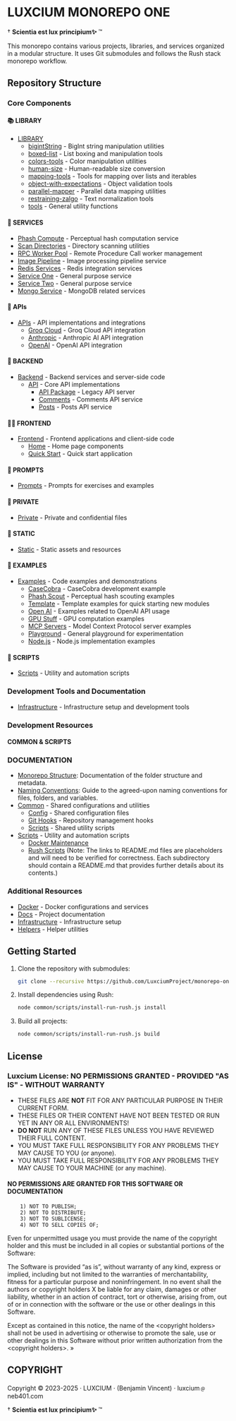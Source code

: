 # LUXCIUM MONOREPO ONE

† **Scientia est lux principium✨** ™

This monorepo contains various projects, libraries, and services organized in a modular structure. It uses Git submodules and follows the Rush stack monorepo workflow.

## Repository Structure

### Core Components

#### 📚 LIBRARY

- [LIBRARY](/library/README.md)
  - [bigintString](/library/bigintString/README.md) - BigInt string manipulation utilities
  - [boxed-list](/library/boxed-list/README.md) - List boxing and manipulation tools
  - [colors-tools](/library/colors-tools/README.md) - Color manipulation utilities
  - [human-size](/library/human-size/README.md) - Human-readable size conversion
  - [mapping-tools](/library/mapping-tools/README.md) - Tools for mapping over lists and iterables
  - [object-with-expectations](/library/object-with-expectations/README.md) - Object validation tools
  - [parallel-mapper](/library/parallel-mapper/README.md) - Parallel data mapping utilities
  - [restraining-zalgo](/library/restraining-zalgo/README.md) - Text normalization tools
  - [tools](/library/tools/README.md) - General utility functions

#### 💁 SERVICES

- [Phash Compute](/services/phash-compute/README.md) - Perceptual hash computation service
- [Scan Directories](/services/scan-directories/README.md) - Directory scanning utilities
- [RPC Worker Pool](/services/rpc-worker-pool/README.md) - Remote Procedure Call worker management
- [Image Pipeline](/services/image-pipeline/README.md) - Image processing pipeline service
- [Redis Services](/services/redis-services/README.md) - Redis integration services
- [Service One](/services/service-one/README.md) - General purpose service
- [Service Two](/services/service-two/README.md) - General purpose service
- [Mongo Service](/services/mongo-service/README.md) - MongoDB related services

#### 📙 APIs

- [APIs](/APIs/README.md) - API implementations and integrations
  - [Groq Cloud](/APIs/groq-cloud/README.md) - Groq Cloud API integration
  - [Anthropic](/APIs/anthropic/README.md) - Anthropic AI API integration
  - [OpenAI](/APIs/openai/README.md) - OpenAI API integration

#### 🏦 BACKEND

- [Backend](/backend/README.md) - Backend services and server-side code
  - [API](/backend/api/README.md) - Core API implementations
    - [API Package](/backend/api/api-package/README.md) - Legacy API server
    - [Comments](/backend/api/comments/README.md) - Comments API service
    - [Posts](/backend/api/posts/README.md) - Posts API service

#### 👨‍💻 FRONTEND

- [Frontend](/frontend/README.md) - Frontend applications and client-side code
  - [Home](/frontend/home/README.md) - Home page components
  - [Quick Start](/frontend/quick-start/README.md) - Quick start application

#### 🤖 PROMPTS

- [Prompts](/prompts/README.md) - Prompts for exercises and examples

#### 💫 PRIVATE

- [Private](/private/README.md) - Private and confidential files

#### 🎨 STATIC

- [Static](/static/README.md) - Static assets and resources

#### 🎱 EXAMPLES

- [Examples](/examples/README.md) - Code examples and demonstrations
  - [CaseCobra](/examples/casecobra-master/README.md) - CaseCobra development example
  - [Phash Scout](/examples/phash-scout/README.md) - Perceptual hash scouting examples
  - [Template](/examples/template/README.md) - Template examples for quick starting new modules
  - [Open AI](/examples/open-ai/README.md) - Examples related to OpenAI API usage
  - [GPU Stuff](/examples/gpu-stuff/README.md) - GPU computation examples
  - [MCP Servers](/examples/mcp-servers/README.md) - Model Context Protocol server examples
  - [Playground](/examples/playground/README.md) - General playground for experimentation
  - [Node.js](/examples/node-js/README.md) - Node.js implementation examples

#### 📔 SCRIPTS

- [Scripts](/scripts/README.md) - Utility and automation scripts

### Development Tools and Documentation

- [Infrastructure](/infrastructure/README.md) - Infrastructure setup and development tools

### Development Resources

#### COMMON & SCRIPTS

### DOCUMENTATION

- [Monorepo Structure](/docs/monorepo-structure.md): Documentation of the folder structure and metadata.
- [Naming Conventions](/docs/naming-conventions.md): Guide to the agreed-upon naming conventions for files, folders, and variables.
- [Common](/common/README.md) - Shared configurations and utilities
  - [Config](/common/config/README.md) - Shared configuration files
  - [Git Hooks](/common/git-hooks/README.md) - Repository management hooks
  - [Scripts](/common/scripts/README.md) - Shared utility scripts
- [Scripts](/scripts/README.md) - Utility and automation scripts
  - [Docker Maintenance](/scripts/docker-maintenance-global-system/README.md)
  - [Rush Scripts](/scripts/rush/README.md)
(Note: The links to README.md files are placeholders and will need to be verified for correctness. Each subdirectory should contain a README.md that provides further details about its contents.)

### Additional Resources

- [Docker](/docker/README.md) - Docker configurations and services
- [Docs](/docs/README.md) - Project documentation
- [Infrastructure](/infrastructure/README.md) - Infrastructure setup
- [Helpers](/helpers/README.md) - Helper utilities

## Getting Started

1. Clone the repository with submodules:

   ```bash
   git clone --recursive https://github.com/LuxciumProject/monorepo-one.git
   ```

2. Install dependencies using Rush:

   ```bash
   node common/scripts/install-run-rush.js install
   ```

3. Build all projects:

   ```bash
   node common/scripts/install-run-rush.js build
   ```

## License

### Luxcium License: NO PERMISSIONS GRANTED - PROVIDED "AS IS" - WITHOUT WARRANTY

- THESE FILES ARE **NOT** FIT FOR ANY PARTICULAR PURPOSE IN THEIR CURRENT FORM.
- THESE FILES OR THEIR CONTENT HAVE NOT BEEN TESTED OR RUN YET IN ANY OR ALL ENVIRONMENTS!
- **DO NOT** RUN ANY OF THESE FILES UNLESS YOU HAVE REVIEWED THEIR FULL CONTENT.
- YOU MUST TAKE FULL RESPONSIBILITY FOR ANY PROBLEMS THEY MAY CAUSE TO YOU (or anyone).
- YOU MUST TAKE FULL RESPONSIBILITY FOR ANY PROBLEMS THEY MAY CAUSE TO YOUR MACHINE (or any machine).

#### NO PERMISSIONS ARE GRANTED FOR THIS SOFTWARE OR DOCUMENTATION

```plaintext
    1) NOT TO PUBLISH;
    2) NOT TO DISTRIBUTE;
    3) NOT TO SUBLICENSE;
    4) NOT TO SELL COPIES OF;
```

   Even for unpermitted usage you must provide the name of the copyright holder and this must be included in all copies or substantial portions of the Software:

   The Software is provided “as is”, without warranty of any kind, express or implied, including but not limited to the warranties of merchantability, fitness for a particular purpose and noninfringement. In no event shall the authors or copyright holders X be liable for any claim, damages or other liability, whether in an action of contract, tort or otherwise, arising from, out of or in connection with the software or the use or other dealings in this Software.

Except as contained in this notice, the name of the \<copyright holders> shall not be used in advertising or otherwise to promote the sale, use or other dealings in this Software without prior written authorization from the \<copyright holders>. »

## COPYRIGHT

Copyright © 2023-2025 · LUXCIUM · (Benjamin Vincent) · luxcium﹫neb401.com

† **Scientia est lux principium✨** ™
